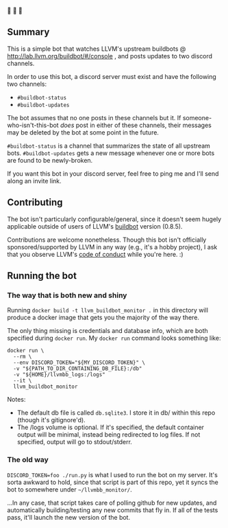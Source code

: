 🤖 👀 🤖

## Summary

This is a simple bot that watches LLVM's upstream buildbots @
http://lab.llvm.org/buildbot/#/console , and posts updates to two discord
channels.

In order to use this bot, a discord server must exist and have the following two
channels:

- `#buildbot-status`
- `#buildbot-updates`

The bot assumes that no one posts in these channels but it. If
someone-who-isn't-this-bot _does_ post in either of these channels, their
messages may be deleted by the bot at some point in the future.

`#buildbot-status` is a channel that summarizes the state of all upstream bots.
`#buildbot-updates` gets a new message whenever one or more bots are found to be
newly-broken.

If you want this bot in your discord server, feel free to ping me and I'll send
along an invite link.

## Contributing

The bot isn't particularly configurable/general, since it doesn't seem hugely
applicable outside of users of LLVM's [buildbot](http://buildbot.net/) version
(0.8.5).

Contributions are welcome nonetheless. Though this bot isn't officially
sponsored/supported by LLVM in any way (e.g., it's a hobby project), I ask that
you observe LLVM's [code of conduct](https://llvm.org/docs/CodeOfConduct.html)
while you're here. :)

## Running the bot

### The way that is both new and shiny

Running `docker build -t llvm_buildbot_monitor .` in this directory will produce
a docker image that gets you the majority of the way there.

The only thing missing is credentials and database info, which are both
specified during `docker run`. My `docker run` command looks something like:

```
docker run \
  --rm \
  --env DISCORD_TOKEN="${MY_DISCORD_TOKEN}" \
  -v "${PATH_TO_DIR_CONTAINING_DB_FILE}:/db"
  -v "${HOME}/llvmbb_logs:/logs"
  --it \
  llvm_buildbot_monitor
```

Notes:
  - The default db file is called `db.sqlite3`. I store it in db/ within
    this repo (though it's gitignore'd).
  - The /logs volume is optional. If it's specified, the default container
    output will be minimal, instead being redirected to log files. If not
    specified, output will go to stdout/stderr.

### The old way

`DISCORD_TOKEN=foo ./run.py` is what I used to run the bot on my server. It's
sorta awkward to hold, since that script is part of this repo, yet it syncs the
bot to somewhere under `~/llvmbb_monitor/`.

...In any case, that script takes care of polling github for new updates, and
automatically building/testing any new commits that fly in. If all of the tests
pass, it'll launch the new version of the bot.
